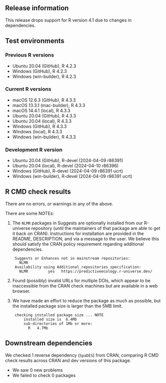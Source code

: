 ## Release information

This release drops support for R version 4.1 due to changes in dependencies.

## Test environments

### Previous R versions
* Ubuntu 20.04                 (GitHub), R 4.2.3
* Windows                      (GitHub), R 4.2.3
* Windows                 (win-builder), R 4.2.3

### Current R versions
* macOS 12.6.3                 (GitHub), R 4.3.3
* macOS 13.3.1            (mac-builder), R 4.3.3
* macOS 14.4.1                  (local), R 4.3.3
* Ubuntu 20.04                 (GitHub), R 4.3.3
* Ubuntu 20.04                  (local), R 4.3.3
* Windows                      (GitHub), R 4.3.3
* Windows                       (local), R 4.3.3
* Windows                 (win-builder), R 4.3.3

### Development R version
* Ubuntu 20.04                 (GitHub), R-devel (2024-04-09 r86391)
* Ubuntu 20.04                  (local), R-devel (2024-04-10 r86396)
* Windows                      (GitHub), R-devel (2024-04-09 r86391 ucrt)
* Windows                 (win-builder), R-devel (2024-04-09 r86391 ucrt)

## R CMD check results

There are no errors, or warnings in any of the above.

There are some NOTEs:

1. The `NLMR` packages in Suggests are optionally installed from our R-universe repository
  (until the maintainers of that package are able to get it back on CRAN).
  Instructions for installation are provided in the README, DESCRIPTION, and via a message to the user.
  We believe this should satisfy the CRAN policy requirement regarding additional dependencies.

        Suggests or Enhances not in mainstream repositories:
          NLMR
        Availability using Additional_repositories specification:
          NLMR         yes   https://predictiveecology.r-universe.dev/

2. Found (possibly) invalid URLs for multiple DOIs, which appear to be inaccessible from the CRAN check machines but are available in a web browser.

3. We have made an effort to reduce the package as much as possible, but the installed package size is larger than the 5MB limit.

        checking installed package size ... NOTE
            installed size is  6.4Mb
            sub-directories of 1Mb or more:
              R   4.7Mb

## Downstream dependencies

We checked 1 reverse dependency (`SpaDES`) from CRAN, comparing R CMD check results across CRAN and dev versions of this package.

 * We saw 0 new problems
 * We failed to check 0 packages
